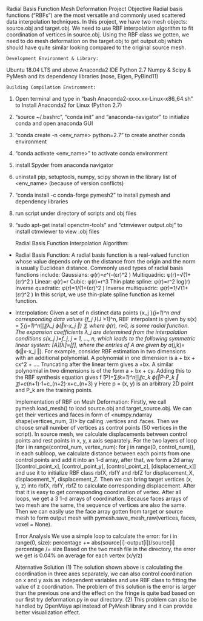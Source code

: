Radial Basis Function Mesh Deformation
	Project Objective
Radial basis functions (“RBFs”) are the most versatile and commonly used scattered data interpolation techniques. In this project, we have two mesh objects: source.obj and target.obj. We need to use RBF interpolation algorithm to fit coordination of vertices in source.obj. Using the RBF class we gotten, we need to do mesh deformation on the target.obj to get output.obj which should have quite similar looking compared to the original source mesh. 

	Development Environment & Library:
Ubuntu 18.04 LTS and above
Anaconda2 IDE Python 2.7
Numpy & Scipy & PyMesh and its dependency libraries (nose, Eigen, PyBind11)

	Building Compilation Environment:
1. Open terminal and type in “bash Anaconda2-xxxx.xx-Linux-x86_64.sh” to Install Anaconda2 for Linux (Python 2.7)
2. “source ~/.bashrc”, “conda init” and “anaconda-navigator” to initialize conda and open anaconda GUI
3. “conda create -n <env_name> python=2.7” to create another conda environment
4. “conda activate <env_name>” to activate conda environment
5. install Spyder from anaconda navigator
6. uninstall pip, setuptools, numpy, scipy shown in the library list of <env_name> (because of version conflicts)
7. “conda install -c conda-forge pymesh2” to install pymesh and dependency libraries
8. run script under directory of scripts and obj files
9. “sudo apt-get install openctm-tools” and “ctmviewer output.obj” to install ctmviewer to view .obj files

	Radial Basis Function Interpolation Algorithm:
- Radial Basis Function:
A radial basis function is a real-valued function whose value depends only on the distance from the origin and the norm is usually Euclidean distance.
Commonly used types of radial basis functions include: 
Gaussians: φ(r)=ⅇ^(-(εr)^2 )
Multiquadric: φ(r)=√(1+(εr)^2 )
Linear: φ(r)=r
Cubic: φ(r)=r^3
Thin plate spline: φ(r)=r^2 log(r)
Inverse quadratic: φ(r)=1/(1+(εr)^2 )
Inverse multiquadric: φ(r)=1/√(1+(εr)^2 )
In this script, we use thin-plate spline function as kernel function.
- Interpolation:
Given a set of n distinct data points {x_j }_(j=1)^n and corresponding data values {f_j }_(J ̇=1)^n, RBF interpolant is given by s(x) = ∑_(j=1)^n▒〖λ_j ϕ(‖x-x_j ‖) 〗, where ϕ(r), r≥0, is some radial function. The expansion coefficients λ_j are determined from the interpolation conditions s(x_j )=f_j, j = 1, …, n, which leads to the following symmetric linear system:
[A][λ]=[f], where the entries of A are given by a_(j,k)= ϕ(‖x-x_j ‖). 
For example, consider RBF estimation in two dimensions with an additional polynomial. A polynomial in one dimension is a + bx + cx^2 + …. Truncating after the linear term gives a +bx. A similar polynomial in two dimensions is of the form a + bx + cy. Adding this to the RBF synthesis equation gives f ̂(P)=∑_(k=1)^n▒〖c_k ϕ(‖P-P_k ‖ 〗)+c_(n+1)⋅1+c_(n+2)⋅x+c_(n+3) y
Here p = (x, y) is an arbitrary 2D point and P_k are the training points.

	Implementation of RBF on Mesh Deformation:
Firstly, we call pymesh.load_mesh() to load source.obj and target_source.obj. We can get their vertices and faces in form of <numpy.ndarray shape(vertices_num, 3)> by calling .vertices and .faces. Then we choose small number of vertices as control points (50 vertices in the script). In source mesh, we calculate displacements between control points and rest points in x, y, x axis separately. For the two layers of loop (for i  in range(control_num, vertex_num): for j in range(0, control_num)), in each subloop, we calculate distance between each points from one control points and add it into an 1-d array, after that, we form a 2d array [[control_point_x], [control_point_y], [control_point_z], [displacement_x]] and use it to initialize RBF class rbfX, rbfY and rbfZ for displacement_X, displacement_Y, displacement_Z. Then we can bring target vertices (x, y, z) into rbfX, rbfY, rbfZ to calculate corresponding displacement. After that it is easy to get corresponding coordination of vertex. After all loops, we get a 3 1-d arrays of coordination.
Because faces arrays of two mesh are the same, the sequence of vertices are also the same. Then we can easily use the face array gotten from target or source mesh to form output mesh with pymesh.save_mesh_raw(vertices, faces, voxel = None).  

	Error Analysis
We use a simple loop to calculate the error:
for i in range(0, size): 
	percentage += abs(source[i]-output[i])/source[i]
percentage /= size
Based on the two mesh file in the directory, the error we get is 0.04% on average for each vertex (x/y/z)

	Alternative Solution
(1) The solution shown above is calculating the coordination in three axes separately, we can also control coordination on x and y axis as independent variables and use RBF class to fitting the value of z coordination.
The problem of this solution is the error is larger than the previous one and the effect on the fringe is quite bad based on our first try deformation.py in our directory.
(2) This problem can also be handled by OpenMaya api instead of PyMesh library and it can provide better visualization effect.





